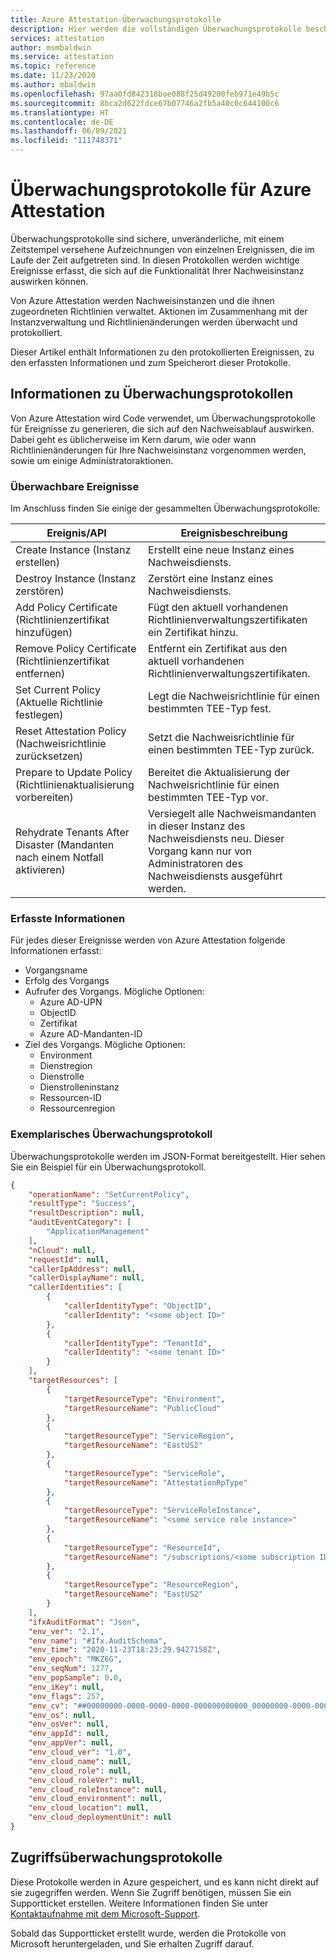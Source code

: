 ```yaml
---
title: Azure Attestation-Überwachungsprotokolle
description: Hier werden die vollständigen Überwachungsprotokolle beschrieben, die für Azure Attestation gesammelt werden.
services: attestation
author: msmbaldwin
ms.service: attestation
ms.topic: reference
ms.date: 11/23/2020
ms.author: mbaldwin
ms.openlocfilehash: 97aa0fd842318bae088f25d49200feb971e49b5c
ms.sourcegitcommit: 8bca2d622fdce67b07746a2fb5a40c0c644100c6
ms.translationtype: HT
ms.contentlocale: de-DE
ms.lasthandoff: 06/09/2021
ms.locfileid: "111748371"
---
```

# <a name="audit-logs-for-azure-attestation"></a>Überwachungsprotokolle für Azure Attestation

Überwachungsprotokolle sind sichere, unveränderliche, mit einem Zeitstempel versehene Aufzeichnungen von einzelnen Ereignissen, die im Laufe der Zeit aufgetreten sind. In diesen Protokollen werden wichtige Ereignisse erfasst, die sich auf die Funktionalität Ihrer Nachweisinstanz auswirken können.

Von Azure Attestation werden Nachweisinstanzen und die ihnen zugeordneten Richtlinien verwaltet. Aktionen im Zusammenhang mit der Instanzverwaltung und Richtlinienänderungen werden überwacht und protokolliert.

Dieser Artikel enthält Informationen zu den protokollierten Ereignissen, zu den erfassten Informationen und zum Speicherort dieser Protokolle.

## <a name="about-audit-logs"></a>Informationen zu Überwachungsprotokollen

Von Azure Attestation wird Code verwendet, um Überwachungsprotokolle für Ereignisse zu generieren, die sich auf den Nachweisablauf auswirken. Dabei geht es üblicherweise im Kern darum, wie oder wann Richtlinienänderungen für Ihre Nachweisinstanz vorgenommen werden, sowie um einige Administratoraktionen.

### <a name="auditable-events"></a>Überwachbare Ereignisse
Im Anschluss finden Sie einige der gesammelten Überwachungsprotokolle:

|     Ereignis/API                              |     Ereignisbeschreibung                                                                         |
|--------------------------------------------|-----------------------------------------------------------------------------------------------|
|     Create Instance (Instanz erstellen)                        |     Erstellt eine neue Instanz eines Nachweisdiensts. |
|     Destroy Instance (Instanz zerstören)                       |     Zerstört eine Instanz eines Nachweisdiensts. |
|     Add Policy Certificate (Richtlinienzertifikat hinzufügen)                 |     Fügt den aktuell vorhandenen Richtlinienverwaltungszertifikaten ein Zertifikat hinzu. |
|     Remove Policy Certificate (Richtlinienzertifikat entfernen)              |     Entfernt ein Zertifikat aus den aktuell vorhandenen Richtlinienverwaltungszertifikaten. |
|     Set Current Policy (Aktuelle Richtlinie festlegen)                     |     Legt die Nachweisrichtlinie für einen bestimmten TEE-Typ fest. |
|     Reset Attestation Policy (Nachweisrichtlinie zurücksetzen)               |     Setzt die Nachweisrichtlinie für einen bestimmten TEE-Typ zurück. |
|     Prepare to Update Policy (Richtlinienaktualisierung vorbereiten)               |     Bereitet die Aktualisierung der Nachweisrichtlinie für einen bestimmten TEE-Typ vor. |
|     Rehydrate Tenants After Disaster (Mandanten nach einem Notfall aktivieren)       |     Versiegelt alle Nachweismandanten in dieser Instanz des Nachweisdiensts neu. Dieser Vorgang kann nur von Administratoren des Nachweisdiensts ausgeführt werden. |

### <a name="collected--information"></a>Erfasste Informationen
Für jedes dieser Ereignisse werden von Azure Attestation folgende Informationen erfasst:

- Vorgangsname
- Erfolg des Vorgangs
- Aufrufer des Vorgangs. Mögliche Optionen:
    - Azure AD-UPN
    - ObjectID
    - Zertifikat
    - Azure AD-Mandanten-ID
- Ziel des Vorgangs. Mögliche Optionen:
    - Environment
    - Dienstregion
    - Dienstrolle
    - Dienstrolleninstanz
    - Ressourcen-ID
    - Ressourcenregion

### <a name="sample-audit-log"></a>Exemplarisches Überwachungsprotokoll

Überwachungsprotokolle werden im JSON-Format bereitgestellt. Hier sehen Sie ein Beispiel für ein Überwachungsprotokoll.

```json
{
    "operationName": "SetCurrentPolicy",
    "resultType": "Success",
    "resultDescription": null,
    "auditEventCategory": [
        "ApplicationManagement"
    ],
    "nCloud": null,
    "requestId": null,
    "callerIpAddress": null,
    "callerDisplayName": null,
    "callerIdentities": [
        {
            "callerIdentityType": "ObjectID",
            "callerIdentity": "<some object ID>"
        },
        {
            "callerIdentityType": "TenantId",
            "callerIdentity": "<some tenant ID>"
        }
    ],
    "targetResources": [
        {
            "targetResourceType": "Environment",
            "targetResourceName": "PublicCloud"
        },
        {
            "targetResourceType": "ServiceRegion",
            "targetResourceName": "EastUS2"
        },
        {
            "targetResourceType": "ServiceRole",
            "targetResourceName": "AttestationRpType"
        },
        {
            "targetResourceType": "ServiceRoleInstance",
            "targetResourceName": "<some service role instance>"
        },
        {
            "targetResourceType": "ResourceId",
            "targetResourceName": "/subscriptions/<some subscription ID>/resourceGroups/<some resource group name>/providers/Microsoft.Attestation/attestationProviders/<some instance name>"
        },
        {
            "targetResourceType": "ResourceRegion",
            "targetResourceName": "EastUS2"
        }
    ],
    "ifxAuditFormat": "Json",
    "env_ver": "2.1",
    "env_name": "#Ifx.AuditSchema",
    "env_time": "2020-11-23T18:23:29.9427158Z",
    "env_epoch": "MKZ6G",
    "env_seqNum": 1277,
    "env_popSample": 0.0,
    "env_iKey": null,
    "env_flags": 257,
    "env_cv": "##00000000-0000-0000-0000-000000000000_00000000-0000-0000-0000-000000000000_00000000-0000-0000-0000-000000000000",
    "env_os": null,
    "env_osVer": null,
    "env_appId": null,
    "env_appVer": null,
    "env_cloud_ver": "1.0",
    "env_cloud_name": null,
    "env_cloud_role": null,
    "env_cloud_roleVer": null,
    "env_cloud_roleInstance": null,
    "env_cloud_environment": null,
    "env_cloud_location": null,
    "env_cloud_deploymentUnit": null
}
```

## <a name="access-audit-logs"></a>Zugriffsüberwachungsprotokolle

Diese Protokolle werden in Azure gespeichert, und es kann nicht direkt auf sie zugegriffen werden. Wenn Sie Zugriff benötigen, müssen Sie ein Supportticket erstellen. Weitere Informationen finden Sie unter [Kontaktaufnahme mit dem Microsoft-Support](https://azure.microsoft.com/support/options/). 

Sobald das Supportticket erstellt wurde, werden die Protokolle von Microsoft heruntergeladen, und Sie erhalten Zugriff darauf.
